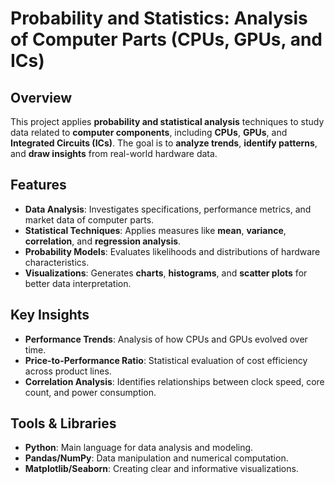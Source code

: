 
#  Probability and Statistics: Analysis of Computer Parts (CPUs, GPUs, and ICs)  

##  Overview  
This project applies **probability and statistical analysis** techniques to study data related to **computer components**, including **CPUs**, **GPUs**, and **Integrated Circuits (ICs)**. The goal is to **analyze trends**, **identify patterns**, and **draw insights** from real-world hardware data.  

##  Features  
-  **Data Analysis**: Investigates specifications, performance metrics, and market data of computer parts.  
-  **Statistical Techniques**: Applies measures like **mean**, **variance**, **correlation**, and **regression analysis**.  
-  **Probability Models**: Evaluates likelihoods and distributions of hardware characteristics.  
-  **Visualizations**: Generates **charts**, **histograms**, and **scatter plots** for better data interpretation.  

##  Key Insights  
- **Performance Trends**: Analysis of how CPUs and GPUs evolved over time.  
- **Price-to-Performance Ratio**: Statistical evaluation of cost efficiency across product lines.  
- **Correlation Analysis**: Identifies relationships between clock speed, core count, and power consumption.  

##  Tools & Libraries  
- **Python**: Main language for data analysis and modeling.  
- **Pandas/NumPy**: Data manipulation and numerical computation.  
- **Matplotlib/Seaborn**: Creating clear and informative visualizations.  


